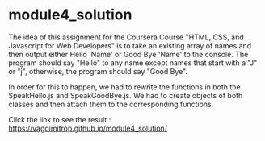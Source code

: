 # module4_solution

The idea of this assignment for the Coursera Course "HTML, CSS, and Javascript for Web Developers" is to take an existing array of names
and then output either Hello 'Name' or Good Bye 'Name' to the console.
The program should say "Hello" to any name except names that start with a "J" or "j", otherwise, the program should say "Good Bye". 

In order for this to happen, we had to rewrite the functions in both the SpeakHello.js and SpeakGoodBye.js. We had to create objects of 
both classes and then attach them to the corresponding functions. 

Click the link to see the result : https://vagdimitrop.github.io/module4_solution/
